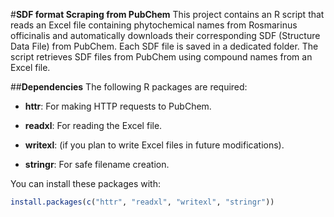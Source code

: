 #**SDF format Scraping from PubChem**
This project contains an R script that reads an Excel file containing phytochemical names from Rosmarinus officinalis and automatically downloads their corresponding SDF (Structure Data File) from PubChem. Each SDF file is saved in a dedicated folder. The script retrieves SDF files from PubChem using compound names from an Excel file.

##**Dependencies**
The following R packages are required:

- **httr**: For making HTTP requests to PubChem.

- **readxl**: For reading the Excel file.

- **writexl**: (if you plan to write Excel files in future modifications).

- **stringr**: For safe filename creation.

You can install these packages with:

```r
install.packages(c("httr", "readxl", "writexl", "stringr"))
```
